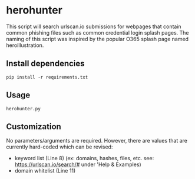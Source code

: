 # herohunter
This script will search urlscan.io submissions for webpages that contain common phishing files such as common credential login splash pages. The naming of this script was inspired by the popular O365 splash page named heroillustration.


## Install dependencies
    pip install -r requirements.txt
    
## Usage
    herohunter.py

## Customization
No parameters/arguments are required. However, there are values that are currently hard-coded which can be revised:
* keyword list (Line 8) (ex: domains, hashes, files, etc. see: https://urlscan.io/search/# under 'Help & Examples)
* domain whitelist (Line 11)
